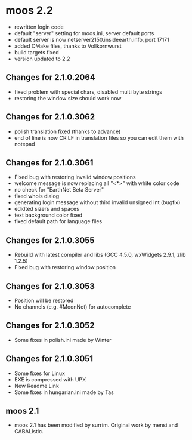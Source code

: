 # moos 2.2
* rewritten login code
* default "server" setting for moos.ini, server default ports
* default server is now netserver2150.insideearth.info, port 17171
* added CMake files, thanks to Vollkornwurst
* build targets fixed
* version updated to 2.2

## Changes for 2.1.0.2064
* fixed problem with special chars, disabled multi byte strings
* restoring the window size should work now

## Changes for 2.1.0.3062
* polish translation fixed (thanks to advance)
* end of line is now CR LF in translation files so you can edit them with notepad

## Changes for 2.1.0.3061
* Fixed bug with restoring invalid window positions
* welcome message is now replacing all "<*>" with white color code
* no check for "EarthNet Beta Server"
* fixed whois dialog
* generating login message without third invalid unsigned int (bugfix)
* edidted sizers and spaces
* text background color fixed
* fixed default path for language files

## Changes for 2.1.0.3055
* Rebuild with latest compiler and libs (GCC 4.5.0, wxWidgets 2.9.1, zlib 1.2.5)
* Fixed bug with restoring window position

## Changes for 2.1.0.3053
* Position will be restored
* No channels (e.g. #MoonNet) for autocomplete

## Changes for 2.1.0.3052
* Some fixes in polish.ini made by Winter

## Changes for 2.1.0.3051
* Some fixes for Linux
* EXE is compressed with UPX
* New Readme Link
* Some fixes in hungarian.ini made by Tas

## moos 2.1
* moos 2.1 has been modified by surrim. Original work by mensi and CABAListic.

